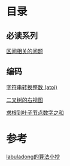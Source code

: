 <!--
 * @Author: taobo
 * @Date: 2020-10-28 11:37:00
 * @LastEditTime: 2020-10-29 12:12:07
-->
# 目录
## 必读系列  
[区间相关的问题](./区间问题.md)  

## 编码  

[字符串转换整数 (atoi)](./code/myAtoi.cpp)  

[二叉树的右视图](./code/rightSideView.cpp)    

[求根到叶子节点数字之和](./code/sumNumbers.cpp)

# 参考
[labuladong的算法小抄](https://labuladong.gitbook.io/algo/)  
